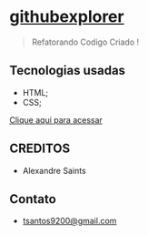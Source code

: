 # [githubexplorer](components/images/landingpage.png)

> Refatorando Codigo Criado !

## Tecnologias usadas

- HTML;
- CSS;

[Clique aqui para acessar](https://isths.github.io/LandingPage/)


## CREDITOS
 - Alexandre Saints

## Contato
 - tsantos9200@gmail.com